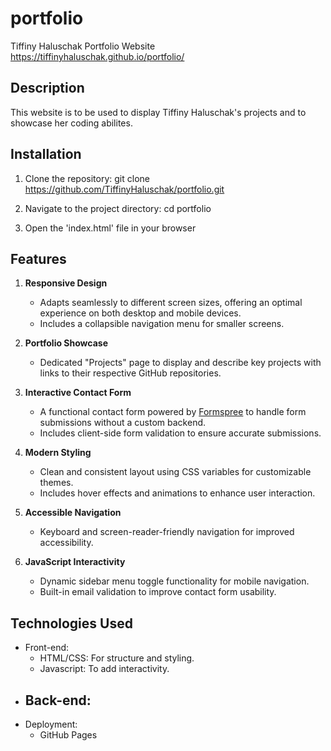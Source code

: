 # portfolio

Tiffiny Haluschak Portfolio Website
https://tiffinyhaluschak.github.io/portfolio/

## Description
This website is to be used to display Tiffiny Haluschak's projects and to showcase her coding abilites.

## Installation
1. Clone the repository:
git clone https://github.com/TiffinyHaluschak/portfolio.git

2. Navigate to the project directory:
cd portfolio

3. Open the 'index.html' file in your browser

## Features
1. **Responsive Design**  
   - Adapts seamlessly to different screen sizes, offering an optimal experience on both desktop and mobile devices.  
   - Includes a collapsible navigation menu for smaller screens.  

2. **Portfolio Showcase**  
   - Dedicated "Projects" page to display and describe key projects with links to their respective GitHub repositories.  

3. **Interactive Contact Form**  
   - A functional contact form powered by [Formspree](https://formspree.io) to handle form submissions without a custom backend.  
   - Includes client-side form validation to ensure accurate submissions.  

4. **Modern Styling**  
   - Clean and consistent layout using CSS variables for customizable themes.  
   - Includes hover effects and animations to enhance user interaction.  

5. **Accessible Navigation**  
   - Keyboard and screen-reader-friendly navigation for improved accessibility.  

6. **JavaScript Interactivity**  
   - Dynamic sidebar menu toggle functionality for mobile navigation.  
   - Built-in email validation to improve contact form usability.  

## Technologies Used
 - Front-end: 
    - HTML/CSS: For structure and styling.
    - Javascript: To add interactivity.
 - Back-end:
    - 
- Deployment:
    - GitHub Pages
